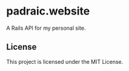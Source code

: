 # padraic.website

A Rails API for my personal site.

## License

This project is licensed under the MIT License.

